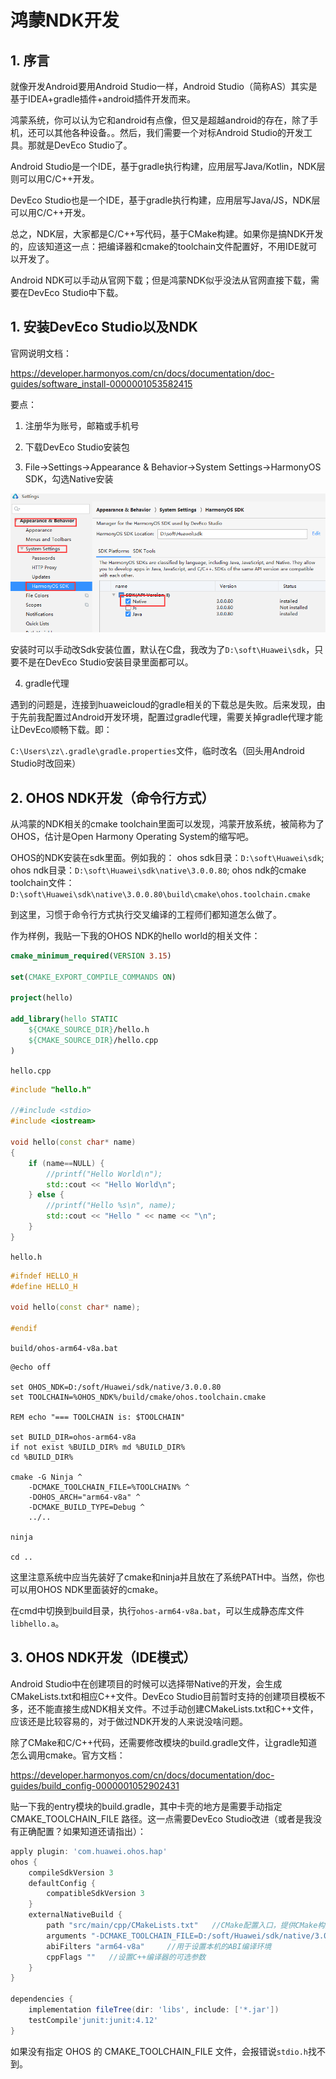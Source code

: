 # 鸿蒙NDK开发

## 1. 序言

就像开发Android要用Android Studio一样，Android Studio（简称AS）其实是基于IDEA+gradle插件+android插件开发而来。

鸿蒙系统，你可以认为它和android有点像，但又是超越android的存在，除了手机，还可以其他各种设备。。然后，我们需要一个对标Android Studio的开发工具。那就是DevEco Studio了。

Android Studio是一个IDE，基于gradle执行构建，应用层写Java/Kotlin，NDK层则可以用C/C++开发。

DevEco Studio也是一个IDE，基于gradle执行构建，应用层写Java/JS，NDK层可以用C/C++开发。

总之，NDK层，大家都是C/C++写代码，基于CMake构建。如果你是搞NDK开发的，应该知道这一点：把编译器和cmake的toolchain文件配置好，不用IDE就可以开发了。

Android NDK可以手动从官网下载；但是鸿蒙NDK似乎没法从官网直接下载，需要在DevEco Studio中下载。


## 1. 安装DevEco Studio以及NDK

官网说明文档：

https://developer.harmonyos.com/cn/docs/documentation/doc-guides/software_install-0000001053582415

要点：
1. 注册华为账号，邮箱或手机号

2. 下载DevEco Studio安装包

3. File->Settings->Appearance & Behavior->System Settings->HarmonyOS SDK，勾选Native安装

![](deveco_ndk.png)

安装时可以手动改Sdk安装位置，默认在C盘，我改为了`D:\soft\Huawei\sdk`，只要不是在DevEco Studio安装目录里面都可以。

4. gradle代理

遇到的问题是，连接到huaweicloud的gradle相关的下载总是失败。后来发现，由于先前我配置过Android开发环境，配置过gradle代理，需要关掉gradle代理才能让DevEco顺畅下载。即：

`C:\Users\zz\.gradle\gradle.properties`文件，临时改名（回头用Android Studio时改回来）

## 2. OHOS NDK开发（命令行方式）
从鸿蒙的NDK相关的cmake toolchain里面可以发现，鸿蒙开放系统，被简称为了OHOS，估计是Open Harmony Operating System的缩写吧。

OHOS的NDK安装在sdk里面。例如我的：
ohos sdk目录：`D:\soft\Huawei\sdk`;
ohos ndk目录：`D:\soft\Huawei\sdk\native\3.0.0.80`;
ohos ndk的cmake toolchain文件：`D:\soft\Huawei\sdk\native\3.0.0.80\build\cmake\ohos.toolchain.cmake`

到这里，习惯于命令行方式执行交叉编译的工程师们都知道怎么做了。

作为样例，我贴一下我的OHOS NDK的hello world的相关文件：
```cmake
cmake_minimum_required(VERSION 3.15)

set(CMAKE_EXPORT_COMPILE_COMMANDS ON)

project(hello)

add_library(hello STATIC
    ${CMAKE_SOURCE_DIR}/hello.h
    ${CMAKE_SOURCE_DIR}/hello.cpp
)
```

`hello.cpp`
```c++
#include "hello.h"

//#include <stdio>
#include <iostream>

void hello(const char* name)
{
    if (name==NULL) {
        //printf("Hello World\n");
        std::cout << "Hello World\n";
    } else {
        //printf("Hello %s\n", name);
        std::cout << "Hello " << name << "\n";
    }
}
```

`hello.h`
```c++
#ifndef HELLO_H
#define HELLO_H

void hello(const char* name);

#endif
```

`build/ohos-arm64-v8a.bat`
```batch
@echo off

set OHOS_NDK=D:/soft/Huawei/sdk/native/3.0.0.80
set TOOLCHAIN=%OHOS_NDK%/build/cmake/ohos.toolchain.cmake

REM echo "=== TOOLCHAIN is: $TOOLCHAIN"

set BUILD_DIR=ohos-arm64-v8a
if not exist %BUILD_DIR% md %BUILD_DIR%
cd %BUILD_DIR%

cmake -G Ninja ^
    -DCMAKE_TOOLCHAIN_FILE=%TOOLCHAIN% ^
    -DOHOS_ARCH="arm64-v8a" ^
    -DCMAKE_BUILD_TYPE=Debug ^
    ../..

ninja

cd ..
```

这里注意系统中应当先装好了cmake和ninja并且放在了系统PATH中。当然，你也可以用OHOS NDK里面装好的cmake。

在cmd中切换到build目录，执行`ohos-arm64-v8a.bat`，可以生成静态库文件`libhello.a`。


## 3. OHOS NDK开发（IDE模式）

Android Studio中在创建项目的时候可以选择带Native的开发，会生成CMakeLists.txt和相应C++文件。DevEco Studio目前暂时支持的创建项目模板不多，还不能直接生成NDK相关文件。不过手动创建CMakeLists.txt和C++文件，应该还是比较容易的，对于做过NDK开发的人来说没啥问题。

除了CMake和C/C++代码，还需要修改模块的build.gradle文件，让gradle知道怎么调用cmake。官方文档：

https://developer.harmonyos.com/cn/docs/documentation/doc-guides/build_config-0000001052902431


贴一下我的entry模块的build.gradle，其中卡壳的地方是需要手动指定 CMAKE_TOOLCHAIN_FILE 路径。这一点需要DevEco Studio改进（或者是我没有正确配置？如果知道还请指出）：
```groovy
apply plugin: 'com.huawei.ohos.hap'
ohos {
    compileSdkVersion 3
    defaultConfig {
        compatibleSdkVersion 3
    }
    externalNativeBuild {
        path "src/main/cpp/CMakeLists.txt"   //CMake配置入口，提供CMake构建脚本的相对路径
        arguments "-DCMAKE_TOOLCHAIN_FILE=D:/soft/Huawei/sdk/native/3.0.0.80/build/cmake/ohos.toolchain.cmake"    //传递给CMake的可选编译参数
        abiFilters "arm64-v8a"     //用于设置本机的ABI编译环境
        cppFlags ""   //设置C++编译器的可选参数
    }
}

dependencies {
    implementation fileTree(dir: 'libs', include: ['*.jar'])
    testCompile'junit:junit:4.12'
}
```

如果没有指定 OHOS 的 CMAKE_TOOLCHAIN_FILE 文件，会报错说`stdio.h`找不到。
